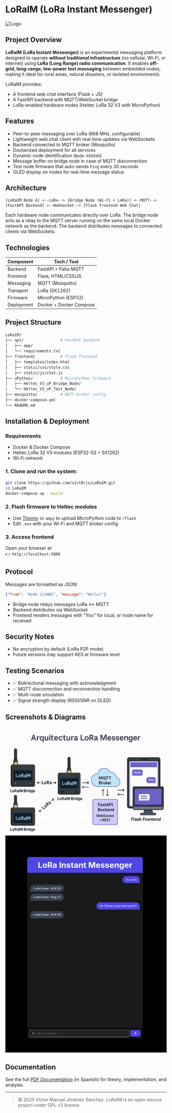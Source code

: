 # LoRaIM (LoRa Instant Messenger)
![Logo](https://github.com/v1ct0rjs/lorawan_project/blob/main/img/Logoi.png)


## Project Overview

**LoRaIM (LoRa Instant Messenger)** is an experimental messaging platform designed to operate **without traditional infrastructure** (no cellular, Wi-Fi, or internet) using **LoRa (Long Range) radio communication**. It enables **off-grid, long-range, low-power text messaging** between embedded nodes, making it ideal for rural areas, natural disasters, or isolated environments.

LoRaIM provides:
- A frontend web chat interface (Flask + JS)
- A FastAPI backend with MQTT/WebSocket bridge
- LoRa-enabled hardware nodes (Heltec LoRa 32 V3 with MicroPython)

## Features

- Peer-to-peer messaging over LoRa (868 MHz, configurable)
- Lightweight web chat client with real-time updates via WebSockets
- Backend connected to MQTT broker (Mosquitto)
- Dockerized deployment for all services
- Dynamic node identification (`Node-XXXXXX`)
- Message buffer on bridge node in case of MQTT disconnection
- Test node firmware that auto-sends `Ping` every 30 seconds
- OLED display on nodes for real-time message status

## Architecture

```
[LoRaIM Node A] <--LoRa--> [Bridge Node (Wi-Fi + LoRa)] <--MQTT--> [FastAPI Backend] <--WebSocket--> [Flask Frontend Web Chat]
```

Each hardware node communicates directly over LoRa. The bridge node acts as a relay to the MQTT server running on the same local Docker network as the backend. The backend distributes messages to connected clients via WebSockets.

## Technologies

| Component      | Tech / Tool        |
|----------------|--------------------|
| Backend        | FastAPI + Paho MQTT |
| Frontend       | Flask, HTML/CSS/JS |
| Messaging      | MQTT (Mosquitto)   |
| Transport      | LoRa (SX1262)      |
| Firmware       | MicroPython (ESP32)|
| Deployment     | Docker + Docker Compose |

## Project Structure

```bash
LoRaIM/
├── api/                # FastAPI backend
│   ├── app/
│   └── requirements.txt
├── frontend/           # Flask frontend
│   ├── templates/index.html
│   ├── static/css/style.css
│   ├── static/js/chat.js
├── uPython/            # MicroPython firmware
│   ├── Heltec_V3_uP_Bridge_Node/
│   └── Heltec_V3_uP_Test_Node/
├── mosquitto/          # MQTT broker config
├── docker-compose.yml
└── README.md
```

## Installation & Deployment

### Requirements

- Docker & Docker Compose
- Heltec LoRa 32 V3 modules (ESP32-S3 + SX1262)
- Wi-Fi network

### 1. Clone and run the system:

```bash
git clone https://github.com/v1ct0rjs/LoRaIM.git
cd LoRaIM
docker-compose up --build
```

### 2. Flash firmware to Heltec modules

- Use [Thonny](https://thonny.org/) or `ampy` to upload MicroPython code to `/flash`
- Edit `.env` with your Wi-Fi and MQTT broker config

### 3. Access frontend

Open your browser at:  
👉 `http://localhost:5000`

## Protocol

Messages are formatted as JSON:
```json
{"from": "Node-123ABC", "message": "Hello!"}
```

- Bridge node relays messages LoRa ↔ MQTT
- Backend distributes via WebSocket
- Frontend renders messages with "You" for local, or node name for received

## Security Notes

- No encryption by default (LoRa P2P mode)
- Future versions may support AES at firmware level

## Testing Scenarios

- ✅ Bidirectional messaging with acknowledgment
- ✅ MQTT disconnection and reconnection handling
- ✅ Multi-node simulation
- ✅ Signal strength display (RSSI/SNR on OLED)

## Screenshots & Diagrams

![LoRaIM Architecture](img/Diagram.png)
![Chat UI](img/run.png)

## Documentation

See the full [PDF Documentation](./Documentacion_LoRaIM_Victor_Jiménez.pdf) (in Spanish) for theory, implementation, and analysis.

---

> © 2025 Víctor Manuel Jiménez Sánchez. LoRaIM is an open-source project under GPL v3 license.

